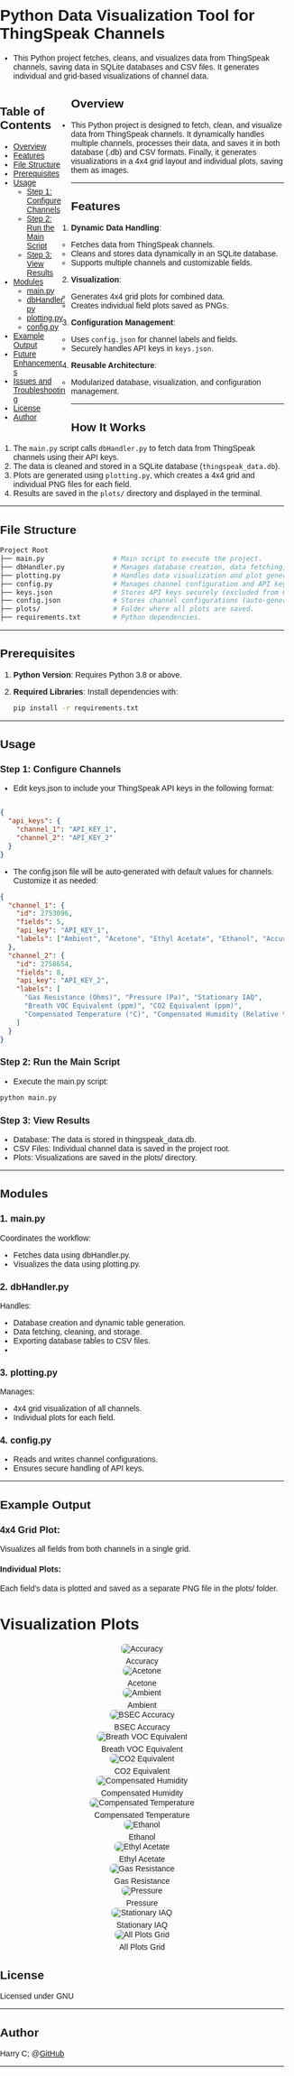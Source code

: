 
# Python Data Visualization Tool for ThingSpeak Channels

 - This Python project fetches, cleans, and visualizes data from ThingSpeak channels, saving data in SQLite databases and CSV files. It generates individual and grid-based visualizations of channel data.

<div style="float: left; width: 25%; padding-right: 10px; box-sizing: border-box;">
  <h2>Table of Contents</h2>
  <ul>
    <li><a href="#overview">Overview</a></li>
    <li><a href="#features">Features</a></li>
    <li><a href="#file-structure">File Structure</a></li>
    <li><a href="#prerequisites">Prerequisites</a></li>
    <li><a href="#usage">Usage</a>
      <ul>
        <li><a href="#step-1-configure-channels">Step 1: Configure Channels</a></li>
        <li><a href="#step-2-run-the-main-script">Step 2: Run the Main Script</a></li>
        <li><a href="#step-3-view-results">Step 3: View Results</a></li>
      </ul>
    </li>
    <li><a href="#modules">Modules</a>
      <ul>
        <li><a href="#1-mainpy">main.py</a></li>
        <li><a href="#2-dbhandlerpy">dbHandler.py</a></li>
        <li><a href="#3-plottingpy">plotting.py</a></li>
        <li><a href="#4-configpy">config.py</a></li>
      </ul>
    </li>
    <li><a href="#example-output">Example Output</a></li>
    <li><a href="#future-enhancements">Future Enhancements</a></li>
    <li><a href="#issues-and-troubleshooting">Issues and Troubleshooting</a></li>
    <li><a href="#license">License</a></li>
    <li><a href="#author">Author</a></li>
  </ul>
</div>

## Overview

- This Python project is designed to fetch, clean, and visualize data from ThingSpeak channels. It dynamically handles multiple channels, processes their data, and saves it in both database (.db) and CSV formats. Finally, it generates visualizations in a 4x4 grid layout and individual plots, saving them as images.
---

## Features

1. **Dynamic Data Handling**:
   - Fetches data from ThingSpeak channels.
   - Cleans and stores data dynamically in an SQLite database.
   - Supports multiple channels and customizable fields.

2. **Visualization**:
   - Generates 4x4 grid plots for combined data.
   - Creates individual field plots saved as PNGs.

3. **Configuration Management**:
   - Uses `config.json` for channel labels and fields.
   - Securely handles API keys in `keys.json`.

4. **Reusable Architecture**:
   - Modularized database, visualization, and configuration management.

---
## How It Works

1. The `main.py` script calls `dbHandler.py` to fetch data from ThingSpeak channels using their API keys.
2. The data is cleaned and stored in a SQLite database (`thingspeak_data.db`).
3. Plots are generated using `plotting.py`, which creates a 4x4 grid and individual PNG files for each field.
4. Results are saved in the `plots/` directory and displayed in the terminal.

---

## File Structure
``` bash 
Project Root
├── main.py                 # Main script to execute the project.
├── dbHandler.py            # Manages database creation, data fetching, and storage.
├── plotting.py             # Handles data visualization and plot generation.
├── config.py               # Manages channel configuration and API keys.
├── keys.json               # Stores API keys securely (excluded from Git).
├── config.json             # Stores channel configurations (auto-generated).
├── plots/                  # Folder where all plots are saved.
├── requirements.txt        # Python dependencies.
``` 

---
## Prerequisites

1. **Python Version**:
   Requires Python 3.8 or above.

2. **Required Libraries**:
   Install dependencies with:
   ```bash
   pip install -r requirements.txt
   ```
---

## Usage

### Step 1: Configure Channels

 - Edit keys.json to include your ThingSpeak API keys in the following format:
```json

{
  "api_keys": {
    "channel_1": "API_KEY_1",
    "channel_2": "API_KEY_2"
  }
}
```
 - The config.json file will be auto-generated with default values for channels. Customize it as needed:
```json 
{
  "channel_1": {
    "id": 2753096,
    "fields": 5,
    "api_key": "API_KEY_1",
    "labels": ["Ambient", "Acetone", "Ethyl Acetate", "Ethanol", "Accuracy"]
  },
  "channel_2": {
    "id": 2758654,
    "fields": 8,
    "api_key": "API_KEY_2",
    "labels": [
      "Gas Resistance (Ohms)", "Pressure (Pa)", "Stationary IAQ",
      "Breath VOC Equivalent (ppm)", "CO2 Equivalent (ppm)",
      "Compensated Temperature (°C)", "Compensated Humidity (Relative %)", "BSEC Accuracy (/3)"
    ]
  }
}
```

### Step 2: Run the Main Script

 - Execute the main.py script:

``` bash 
python main.py
```

### Step 3: View Results

 - Database: The data is stored in thingspeak_data.db.
 - CSV Files: Individual channel data is saved in the project root.
 - Plots: Visualizations are saved in the plots/ directory.

---

## Modules

 ### 1. main.py

Coordinates the workflow:

 - Fetches data using dbHandler.py.
 - Visualizes the data using plotting.py.

### 2. dbHandler.py

Handles:
 - Database creation and dynamic table generation.
 - Data fetching, cleaning, and storage.
 - Exporting database tables to CSV files.
 - 
### 3. plotting.py
Manages:
 - 4x4 grid visualization of all channels.
 - Individual plots for each field.

### 4. config.py
 - Reads and writes channel configurations.
 - Ensures secure handling of API keys.

---
## Example Output

### 4x4 Grid Plot:

Visualizes all fields from both channels in a single grid.

 #### Individual Plots:

Each field’s data is plotted and saved as a separate PNG file in the plots/ folder.
<html lang="en">
<head>
  <meta charset="UTF-8">
  <meta name="viewport" content="width=device-width, initial-scale=1.0">
  <title>Visualization Plots</title>
  <style>
    body {
      font-family: Arial, sans-serif;
      margin: 0;
      padding: 0;
    }

    .grid-container {
      display: grid;
      grid-template-columns: repeat(4, 1fr); /* 4 columns */
      gap: 20px; /* Space between images */
      padding: 20px;
    }

    .grid-item {
      text-align: center;
    }

    .grid-item img {
      max-width: 100%;
      height: auto;
      border: 1px solid #ddd; /* Optional styling */
      border-radius: 8px; /* Rounded corners */
    }

    .grid-item span {
      display: block;
      margin-top: 5px;
      font-size: 14px;
    }
  </style>
</head>
<body>
  <h1>Visualization Plots</h1>

  <div class="grid-container">
    <div class="grid-item">
      <img src="plots/Accuracy_plot.png" alt="Accuracy">
      <span>Accuracy</span>
    </div>
    <div class="grid-item">
      <img src="plots/Acetone_plot.png" alt="Acetone">
      <span>Acetone</span>
    </div>
    <div class="grid-item">
      <img src="plots/Ambient_plot.png" alt="Ambient">
      <span>Ambient</span>
    </div>
    <div class="grid-item">
      <img src="plots/BSEC_Accuracy_(%3)_plot.png" alt="BSEC Accuracy">
      <span>BSEC Accuracy</span>
    </div>
    <div class="grid-item">
      <img src="plots/Breath_VOC_Equivalent_(ppm)_plot.png" alt="Breath VOC Equivalent">
      <span>Breath VOC Equivalent</span>
    </div>
    <div class="grid-item">
      <img src="plots/CO2_Equivalent_(ppm)_plot.png" alt="CO2 Equivalent">
      <span>CO2 Equivalent</span>
    </div>
    <div class="grid-item">
      <img src="plots/Compensated_Humidity_(Relative_%)_plot.png" alt="Compensated Humidity">
      <span>Compensated Humidity</span>
    </div>
    <div class="grid-item">
      <img src="plots/Compensated_Temperature_(°C)_plot.png" alt="Compensated Temperature">
      <span>Compensated Temperature</span>
    </div>
    <div class="grid-item">
      <img src="plots/Ethanol_plot.png" alt="Ethanol">
      <span>Ethanol</span>
    </div>
    <div class="grid-item">
      <img src="plots/Ethyl_Acetate_plot.png" alt="Ethyl Acetate">
      <span>Ethyl Acetate</span>
    </div>
    <div class="grid-item">
      <img src="plots/Gas_Resistance_(Ohms)_plot.png" alt="Gas Resistance">
      <span>Gas Resistance</span>
    </div>
    <div class="grid-item">
      <img src="plots/Pressure_(Pa)_plot.png" alt="Pressure">
      <span>Pressure</span>
    </div>
    <div class="grid-item">
      <img src="plots/Stationary_IAQ_plot.png" alt="Stationary IAQ">
      <span>Stationary IAQ</span>
    </div>
    <div class="grid-item">
      <img src="plots/all_plots_grid.png" alt="All Plots Grid">
      <span>All Plots Grid</span>
    </div>
  </div>
</body>
</html>

## License 
Licensed under GNU

---
## Author

Harry C; @[GitHub](https://github.com/cheuh008/)


---




